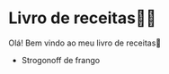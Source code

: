 # Livro de receitas:woman_cook:

Olá! Bem vindo ao meu livro de receitas:wave:

- Strogonoff de frango

 


